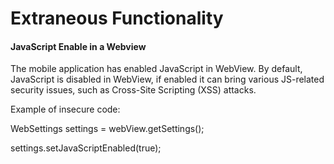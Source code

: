 # **Extraneous Functionality**

#### **JavaScript Enable in a Webview**

The mobile application has enabled JavaScript in WebView. By default, JavaScript is disabled in WebView, if enabled it can bring various JS-related security issues, such as Cross-Site Scripting (XSS) attacks.

Example of insecure code:

WebSettings settings = webView.getSettings();

settings.setJavaScriptEnabled(true);

